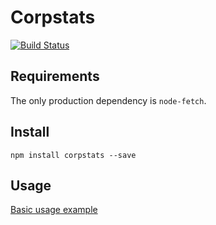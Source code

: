 # Corpstats
[![Build Status](https://travis-ci.org/Bosek/corpstats.svg?branch=master)](https://travis-ci.org/Bosek/corpstats)

## Requirements

The only production dependency is `node-fetch`.

## Install

`npm install corpstats --save`

## Usage

[Basic usage example](https://tonicdev.com/bosek/corpstats-basic-usage)
